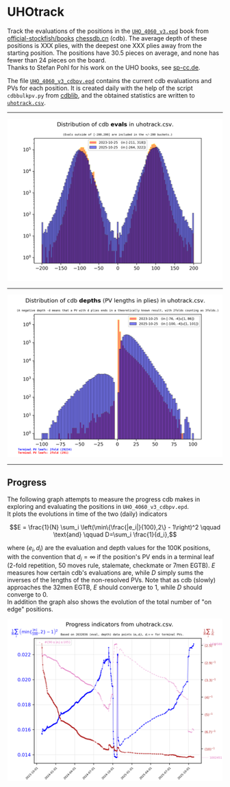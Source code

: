 # UHOtrack

Track the evaluations of the positions in the
[`UHO_4060_v3.epd`](UHO_4060_v3.epd) book from 
[official-stockfish/books](https://github.com/official-stockfish/books)
[chessdb.cn](https://chessdb.cn/queryc_en/) (cdb). 
The average depth of these positions is XXX plies,
with the deepest one XXX plies away from the starting position. 
The positions
have 30.5 pieces on average, and none has fewer than 24 pieces on the board.\
Thanks to Stefan Pohl for his work on the UHO books, see
[sp-cc.de](https://www.sp-cc.de/uho_xxl_project.htm).

The file [`UHO_4060_v3_cdbpv.epd`](UHO_4060_v3_cdbpv.epd) 
contains the current cdb evaluations and PVs for each position. It is created 
daily with the help of the script `cdbbulkpv.py` from 
[cdblib](https://github.com/robertnurnberg/cdblib), and the obtained statistics
are written to [`uhotrack.csv`](uhotrack.csv).

---

<p align="center"> <img src="uhotrack.png?raw=true"> </p>

---

<p align="center"> <img src="uhotrackpv.png?raw=true"> </p>

---

## Progress

The following graph attempts to measure the progress cdb makes in exploring
and evaluating the positions in `UHO_4060_v3_cdbpv.epd`.\
It plots the evolutions in time of the two (daily) indicators
```math
E = \frac{1}{N} \sum_i \left(\min\{\frac{|e_i|}{100},2\} - 1\right)^2
\qquad \text{and} \qquad
D=\sum_i \frac{1}{d_i},
```
where $(e_i, d_i)$ are the evaluation and depth values for the 100K positions,
with the convention that $d_i = \infty$ if the position's PV ends in a terminal
leaf (2-fold repetition, 50 moves rule, stalemate, checkmate or 7men EGTB).
$E$ measures how certain cdb's evaluations are, while $D$ simply sums the
inverses of the lengths of the non-resolved PVs. Note that as cdb (slowly) 
approaches the 32men EGTB, $E$ should converge to 1, while $D$
should converge to 0.\
In addition the graph also shows the evolution of the total number of "on edge"
positions.

<p align="center"> <img src="uhotracktime.png?raw=true"> </p>
